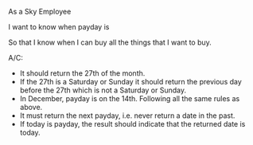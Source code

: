 As a Sky Employee

I want to know when payday is

So that I know when I can buy all the things that I want to buy.

A/C:
- It should return the 27th of the month.
- If the 27th is a Saturday or Sunday it should return the previous day before the 27th which is not a Saturday or Sunday.
- In December, payday is on the 14th. Following all the same rules as above.
- It must return the next payday, i.e. never return a date in the past.
- If today is payday, the result should indicate that the returned date is today.